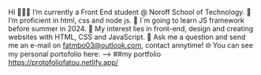 
Hi
👨🏽‍💻 I’m currently a Front End student @ Noroff School of Technology.
🌱 I’m proficient in html, css and node js.
🔭 I´m going to learn JS framework before summer in 2024.
🤔 My interest lies in front-end, design and creating websites with HTML, CSS and JavaScript.
💬 Ask me a question and send me an e-mail on fatmbo03@outlook.com,  contact annytime!
🌐 You can see my personal portofolio here:
-->
##my portfolio
https://protofoliofatou.netlify.app/
